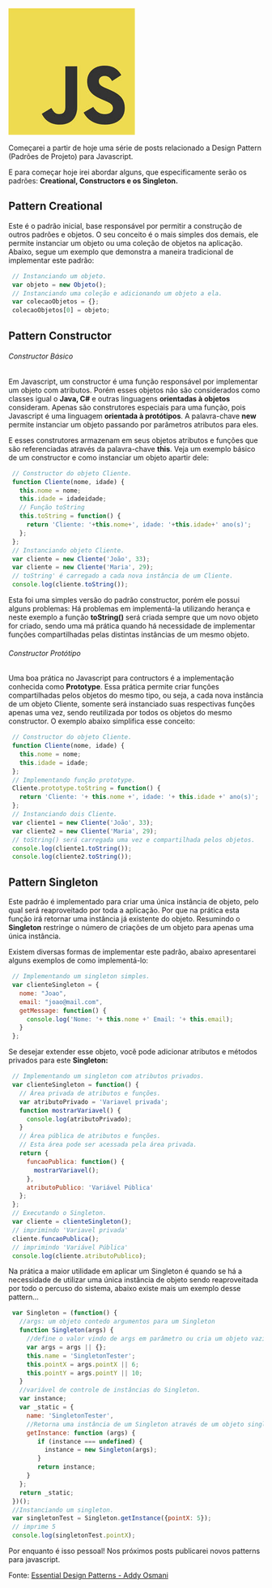 ![Javascript Desing Pattenrs](/images/javascript-logo.jpg "Javascript Desing Pattenrs")

Começarei a partir de hoje uma série de posts relacionado a Design Pattern (Padrões de Projeto) para Javascript.

E para começar hoje irei abordar alguns, que especificamente serão os padrões: **Creational, Constructors e os Singleton.**

## Pattern Creational

Este é o padrão inicial, base responsável por permitir a construção de outros padrões e objetos. O seu conceito é o mais simples dos demais, ele permite instanciar um objeto ou uma coleção de objetos na aplicação. Abaixo, segue um exemplo que demonstra a maneira tradicional de implementar este padrão:

``` javascript
 // Instanciando um objeto.
 var objeto = new Objeto();
 // Instanciando uma coleção e adicionando um objeto a ela.
 var colecaoObjetos = {};
 colecaoObjetos[0] = objeto;
``` 

## Pattern Constructor

###### Constructor Básico

Em Javascript, um constructor é uma função responsável por implementar um objeto com atributos. Porém esses objetos não são considerados como classes igual o **Java, C#** e outras linguagens **orientadas à objetos** consideram. Apenas são construtores especiais para uma função, pois Javascript é uma linguagem **orientada à protótipos**. A palavra-chave **new** permite instanciar um objeto passando por parâmetros atributos para eles.

E esses construtores armazenam em seus objetos atributos e funções que são referenciadas através da palavra-chave **this**. Veja um exemplo básico de um constructor e como instanciar um objeto apartir dele:

``` javascript
 // Constructor do objeto Cliente.
 function Cliente(nome, idade) {
   this.nome = nome;
   this.idade = idadeidade;
   // Função toString
   this.toString = function() {
     return 'Cliente: '+this.nome+', idade: '+this.idade+' ano(s)';
   };
 };
 // Instanciando objeto Cliente.
 var cliente = new Cliente('João', 33);
 var cliente = new Cliente('Maria', 29);
 // toString' é carregado a cada nova instância de um Cliente.
 console.log(cliente.toString());
``` 

Esta foi uma simples versão do padrão constructor, porém ele possui alguns problemas: Há problemas em implementá-la utilizando herança e neste exemplo a função **toString()** será criada sempre que um novo objeto for criado, sendo uma má prática quando há necessidade de implementar funções compartilhadas pelas distintas instâncias de um mesmo objeto.

###### Constructor Protótipo

Uma boa prática no Javascript para contructors é a implementação conhecida como **Prototype**. Essa prática permite criar funções compartilhadas pelos objetos do mesmo tipo, ou seja, a cada nova instância de um objeto Cliente, somente será instanciado suas respectivas funções apenas uma vez, sendo reutilizada por todos os objetos do mesmo constructor. O exemplo abaixo simplifica esse conceito:

``` javascript
 // Constructor do objeto Cliente.
 function Cliente(nome, idade) {
   this.nome = nome;
   this.idade = idade;
 };
 // Implementando função prototype.
 Cliente.prototype.toString = function() {
   return 'Cliente: '+ this.nome +', idade: '+ this.idade +' ano(s)';
 };
 // Instanciando dois Cliente.
 var cliente1 = new Cliente('João', 33);
 var cliente2 = new Cliente('Maria', 29);
 // toString() será carregada uma vez e compartilhada pelos objetos.
 console.log(cliente1.toString());
 console.log(cliente2.toString());
``` 

## Pattern Singleton

Este padrão é implementado para criar uma única instância de objeto, pelo qual será reaproveitado por toda a aplicação. Por que na prática esta função irá retornar uma instância já existente do objeto. Resumindo o **Singleton** restringe o número de criações de um objeto para apenas uma única instância.

Existem diversas formas de implementar este padrão, abaixo apresentarei alguns exemplos de como implementá-lo:

``` javascript
 // Implementando um singleton simples.
 var clienteSingleton = {
   nome: "Joao",
   email: "joao@mail.com",
   getMessage: function() {
     console.log('Nome: '+ this.nome +' Email: '+ this.email);
   }
 };
``` 

Se desejar extender esse objeto, você pode adicionar atributos e métodos privados para este **Singleton:**

``` javascript
 // Implementando um singleton com atributos privados.
 var clienteSingleton = function() {
   // Área privada de atributos e funções.
   var atributoPrivado = 'Variavel privada';
   function mostrarVariavel() {
     console.log(atributoPrivado);
   }
   // Área pública de atributos e funções.
   // Esta área pode ser acessada pela área privada.
   return {
     funcaoPublica: function() {
       mostrarVariavel();
     },
     atributoPublico: 'Variável Pública'
   };
 };
 // Executando o Singleton.
 var cliente = clienteSingleton();
 // imprimindo 'Variavel privada'
 cliente.funcaoPublica();
 // imprimindo 'Variável Pública'
 console.log(cliente.atributoPublico);
``` 

Na prática a maior utilidade em aplicar um Singleton é quando se há a necessidade de utilizar uma única instância de objeto sendo reaproveitada por todo o percuso do sistema, abaixo existe mais um exemplo desse pattern...

``` javascript
 var Singleton = (function() {
   //args: um objeto contedo argumentos para um Singleton
   function Singleton(args) {
     //define o valor vindo de args em parâmetro ou cria um objeto vazio.
     var args = args || {};
     this.name = 'SingletonTester';
     this.pointX = args.pointX || 6;
     this.pointY = args.pointY || 10;
   }
   //variável de controle de instâncias do Singleton.
   var instance;
   var _static = {
     name: 'SingletonTester',
     //Retorna uma instância de um Singleton através de um objeto singleton da variável args.
     getInstance: function (args) {
        if (instance === undefined) {
          instance = new Singleton(args);
        }
        return instance;
     }
   };
   return _static;
 })();
 //Instanciando um singleton.
 var singletonTest = Singleton.getInstance({pointX: 5});
 // imprime 5
 console.log(singletonTest.pointX);
``` 

Por enquanto é isso pessoal! Nos próximos posts publicarei novos patterns para javascript.

Fonte: [Essential Design Patterns - Addy Osmani](http://www.addyosmani.com/resources/essentialjsdesignpatterns/book/ "Essetial Design Patterns - Addy Osmani")